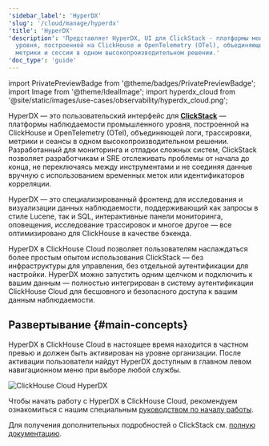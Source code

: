 ```yaml
---
'sidebar_label': 'HyperDX'
'slug': '/cloud/manage/hyperdx'
'title': 'HyperDX'
'description': 'Представляет HyperDX, UI для ClickStack - платформы мониторинга промышленного
  уровня, построенной на ClickHouse и OpenTelemetry (OTel), объединяющей логи, трассировки,
  метрики и сессии в одном высокопроизводительном решении.'
'doc_type': 'guide'
---
```

import PrivatePreviewBadge from '@theme/badges/PrivatePreviewBadge';
import Image from '@theme/IdealImage';
import hyperdx_cloud from '@site/static/images/use-cases/observability/hyperdx_cloud.png';

<PrivatePreviewBadge/>

HyperDX — это пользовательский интерфейс для [**ClickStack**](/use-cases/observability/clickstack) — платформы наблюдаемости промышленного уровня, построенной на ClickHouse и OpenTelemetry (OTel), объединяющей логи, трассировки, метрики и сеансы в одном высокопроизводительном решении. Разработанный для мониторинга и отладки сложных систем, ClickStack позволяет разработчикам и SRE отслеживать проблемы от начала до конца, не переключаясь между инструментами и не соединяя данные вручную с использованием временных меток или идентификаторов корреляции.

HyperDX — это специализированный фронтенд для исследования и визуализации данных наблюдаемости, поддерживающий как запросы в стиле Lucene, так и SQL, интерактивные панели мониторинга, оповещения, исследование трассировок и многое другое — все оптимизировано для ClickHouse в качестве бэкенда.

HyperDX в ClickHouse Cloud позволяет пользователям наслаждаться более простым опытом использования ClickStack — без инфраструктуры для управления, без отдельной аутентификации для настройки. HyperDX можно запустить одним щелчком и подключить к вашим данным — полностью интегрирован в систему аутентификации ClickHouse Cloud для бесшовного и безопасного доступа к вашим данным наблюдаемости.

## Развертывание {#main-concepts}

HyperDX в ClickHouse Cloud в настоящее время находится в частном превью и должен быть активирован на уровне организации. После активации пользователи найдут HyperDX доступным в главном левом навигационном меню при выборе любой службы.

<Image img={hyperdx_cloud} alt="ClickHouse Cloud HyperDX" size="lg"/>

Чтобы начать работу с HyperDX в ClickHouse Cloud, рекомендуем ознакомиться с нашим специальным [руководством по началу работы](/use-cases/observability/clickstack/deployment/hyperdx-clickhouse-cloud).

Для получения дополнительных подробностей о ClickStack см. [полную документацию](/use-cases/observability/clickstack).